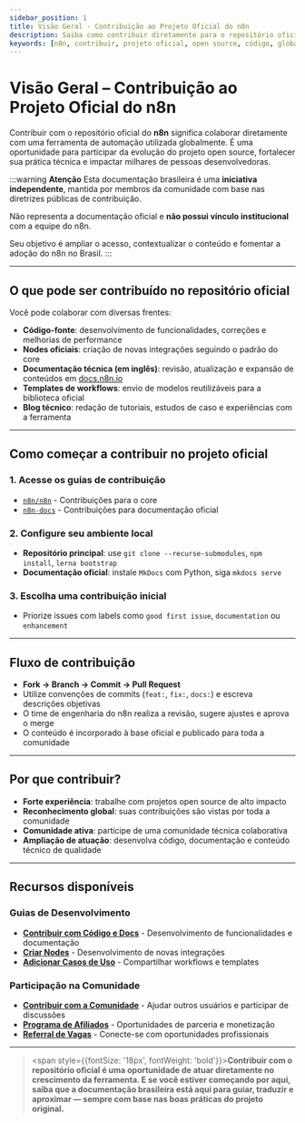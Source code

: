 ```yaml
---
sidebar_position: 1
title: Visão Geral - Contribuição ao Projeto Oficial do n8n
description: Saiba como contribuir diretamente para o repositório oficial do n8n mantido pela n8n GmbH
keywords: [n8n, contribuir, projeto oficial, open source, código, global, n8n GmbH]
---
```



#  Visão Geral – Contribuição ao Projeto Oficial do n8n

Contribuir com o repositório oficial do **n8n** significa colaborar diretamente com uma ferramenta de automação utilizada globalmente. É uma oportunidade para participar da evolução do projeto open source, fortalecer sua prática técnica e impactar milhares de pessoas desenvolvedoras.

:::warning **Atenção**
Esta documentação brasileira é uma **iniciativa independente**, mantida por membros da comunidade com base nas diretrizes públicas de contribuição.

Não representa a documentação oficial e **não possui vínculo institucional** com a equipe do n8n.

Seu objetivo é ampliar o acesso, contextualizar o conteúdo e fomentar a adoção do n8n no Brasil.
:::

---

##  O que pode ser contribuído no repositório oficial

Você pode colaborar com diversas frentes:

- **Código-fonte**: desenvolvimento de funcionalidades, correções e melhorias de performance
- **Nodes oficiais**: criação de novas integrações seguindo o padrão do core
- **Documentação técnica (em inglês)**: revisão, atualização e expansão de conteúdos em [docs.n8n.io](https://docs.n8n.io)
- **Templates de workflows**: envio de modelos reutilizáveis para a biblioteca oficial
- **Blog técnico**: redação de tutoriais, estudos de caso e experiências com a ferramenta

---

##  Como começar a contribuir no projeto oficial

###  1. Acesse os guias de contribuição

- [`n8n/n8n`](https://github.com/n8n-io/n8n/blob/master/CONTRIBUTING.md) - Contribuições para o core
- [`n8n-docs`](https://github.com/n8n-io/n8n-docs) - Contribuições para documentação oficial

###  2. Configure seu ambiente local

- **Repositório principal**: use `git clone --recurse-submodules`, `npm install`, `lerna bootstrap`
- **Documentação oficial**: instale `MkDocs` com Python, siga `mkdocs serve`

###  3. Escolha uma contribuição inicial

- Priorize issues com labels como `good first issue`, `documentation` ou `enhancement`

---

##  Fluxo de contribuição

- **Fork → Branch → Commit → Pull Request**
- Utilize convenções de commits (`feat:`, `fix:`, `docs:`) e escreva descrições objetivas
- O time de engenharia do n8n realiza a revisão, sugere ajustes e aprova o merge
- O conteúdo é incorporado à base oficial e publicado para toda a comunidade

---

##  Por que contribuir?

- **Forte experiência**: trabalhe com projetos open source de alto impacto
- **Reconhecimento global**: suas contribuições são vistas por toda a comunidade
- **Comunidade ativa**: participe de uma comunidade técnica colaborativa
- **Ampliação de atuação**: desenvolva código, documentação e conteúdo técnico de qualidade

---

##  Recursos disponíveis

###  Guias de Desenvolvimento

- **[Contribuir com Código e Docs](./contribuir-codigo-e-docs)** - Desenvolvimento de funcionalidades e documentação
- **[Criar Nodes](./contribuir-modelos)** - Desenvolvimento de novas integrações
- **[Adicionar Casos de Uso](./adicionar-casos-uso)** - Compartilhar workflows e templates

###  Participação na Comunidade

- **[Contribuir com a Comunidade](./contribuir-community)** - Ajudar outros usuários e participar de discussões
- **[Programa de Afiliados](./afiliados-e-creators)** - Oportunidades de parceria e monetização
- **[Referral de Vagas](./referral-vagas)** - Conecte-se com oportunidades profissionais

---

> <span style={{fontSize: '18px', fontWeight: 'bold'}}>**Contribuir com o repositório oficial é uma oportunidade de atuar diretamente no crescimento da ferramenta. E se você estiver começando por aqui, saiba que a documentação brasileira está aqui para guiar, traduzir e aproximar — sempre com base nas boas práticas do projeto original.**</span> 

